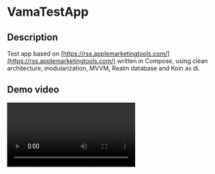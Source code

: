# VamaTestApp

## Description

Test app based on [https://rss.applemarketingtools.com/](https://rss.applemarketingtools.com/) written in Compose, using clean architecture, modularization, MVVM, Realm database and Koin as di.

## Demo video

![demo video](device-2022-09-28-205216.mp4)